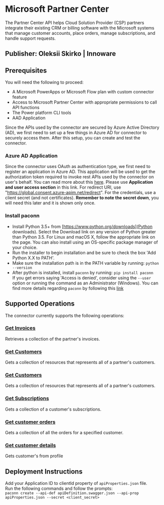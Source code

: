 # Microsoft Partner Center
The Partner Center API helps Cloud Solution Provider (CSP) partners integrate their existing CRM or billing software with the Microsoft systems that manage customer accounts, place orders, manage subscriptions, and handle support requests.

## Publisher: Oleksii Skirko | Innoware

## Prerequisites
You will need the following to proceed:

- A Microsoft PowerApps or Microsoft Flow plan with custom connector feature
- Access to Microsoft Partner Center with appropriate permissions to call API functions
- The Power platform CLI tools
- AAD Application

Since the APIs used by the connector are secured by Azure Active Directory (AD), we first need to set up a few things in Azure AD for connector to securely access them. After this setup, you can create and test the connector. 

### Azure AD Application
Since the connector uses OAuth as authentication type, we first need to register an application in Azure AD. This application will be used to get the authorization token required to invoke rest APIs used by the connector on user's behalf. You can read more about this [here](https://docs.microsoft.com/en-us/partner/develop/api-authentication#application-and-user-access). Please use **Application and user access section** in this link. For redirect URI, use "https://global.consent.azure-apim.net/redirect". For the credentials, use a client secret (and not certificates). **Remember to note the secret down**, you will need this later and it is shown only once.

### Install paconn
- Install Python 3.5+ from [https://www.python.org/downloads](Python downloads). Select the Download link on any version of Python greater than Python 3.5. For Linux and macOS X, follow the appropriate link on the page. You can also install using an OS-specific package manager of your choice.
- Run the installer to begin installation and be sure to check the box 'Add Python X.X to PATH'.
- Make sure the installation path is in the PATH variable by running:
`python --version`
- After python is installed, install `paconn` by running:
`pip install paconn`\
If you get errors saying 'Access is denied', consider using the `--user` option or running the command as an Administrator (Windows).
You can find more details regarding `paconn` by following this [link](https://docs.microsoft.com/en-us/connectors/custom-connectors/paconn-cli) 

## Supported Operations
The connector currently supports the following operations:​
### [Get Invoices](https://docs.microsoft.com/en-us/partner-center/develop/get-a-collection-of-invoices)
Retrieves a collection of the partner's invoices.

### [Get Customers](https://docs.microsoft.com/en-us/partner-center/develop/get-a-list-of-customers)
Gets a collection of resources that represents all of a partner's customers.

### [Get Customers](https://docs.microsoft.com/en-us/partner-center/develop/get-a-list-of-customers)
Gets a collection of resources that represents all of a partner's customers.

### [Get Subscriptions](https://docs.microsoft.com/en-us/partner-center/develop/get-all-of-a-customer-s-subscriptions)
Gets a collection of a customer's subscriptions.

### [Get customer orders](https://docs.microsoft.com/en-us/partner-center/develop/get-all-of-a-customer-s-orders)
Gets a collection of all the orders for a specified customer.

### [Get customer details](https://docs.microsoft.com/en-us/partner-center/develop/get-a-customer-by-id)
Gets customer's from profile

## Deployment Instructions
Add your Application ID to clientId property of `apiProperties.json` file.\
Run the following commands and follow the prompts:\
`paconn create --api-def apiDefinition.swagger.json --api-prop apiProperties.json --secret <client_secret>`

